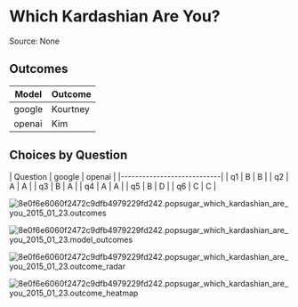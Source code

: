 # Which Kardashian Are You?
Source: None

## Outcomes
| Model | Outcome |
|-------|---------|
| google | Kourtney |
| openai | Kim |

## Choices by Question
| Question | google | openai |
|----------------------------|
| q1 | B | B |
| q2 | A | A |
| q3 | B | A |
| q4 | A | A |
| q5 | B | D |
| q6 | C | C |

![8e0f6e6060f2472c9dfb4979229fd242.popsugar_which_kardashian_are_you_2015_01_23.outcomes](charts/8e0f6e6060f2472c9dfb4979229fd242.popsugar_which_kardashian_are_you_2015_01_23.outcomes.png)


![8e0f6e6060f2472c9dfb4979229fd242.popsugar_which_kardashian_are_you_2015_01_23.model_outcomes](charts/8e0f6e6060f2472c9dfb4979229fd242.popsugar_which_kardashian_are_you_2015_01_23.model_outcomes.png)


![8e0f6e6060f2472c9dfb4979229fd242.popsugar_which_kardashian_are_you_2015_01_23.outcome_radar](charts/8e0f6e6060f2472c9dfb4979229fd242.popsugar_which_kardashian_are_you_2015_01_23.outcome_radar.png)


![8e0f6e6060f2472c9dfb4979229fd242.popsugar_which_kardashian_are_you_2015_01_23.outcome_heatmap](charts/8e0f6e6060f2472c9dfb4979229fd242.popsugar_which_kardashian_are_you_2015_01_23.outcome_heatmap.png)

